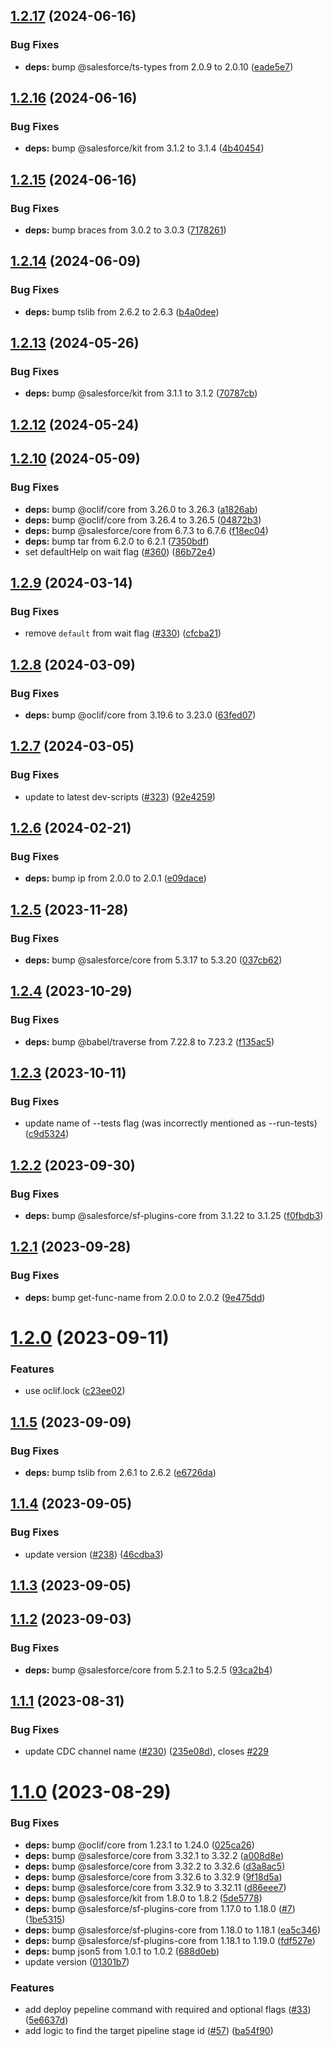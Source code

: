 ## [1.2.17](https://github.com/salesforcecli/plugin-devops-center/compare/1.2.16...1.2.17) (2024-06-16)

### Bug Fixes

- **deps:** bump @salesforce/ts-types from 2.0.9 to 2.0.10 ([eade5e7](https://github.com/salesforcecli/plugin-devops-center/commit/eade5e7a2b907876765c55b9302f341b00042992))

## [1.2.16](https://github.com/salesforcecli/plugin-devops-center/compare/1.2.15...1.2.16) (2024-06-16)

### Bug Fixes

- **deps:** bump @salesforce/kit from 3.1.2 to 3.1.4 ([4b40454](https://github.com/salesforcecli/plugin-devops-center/commit/4b4045444007ea359c9e03b8dcbcbb71efdfdf17))

## [1.2.15](https://github.com/salesforcecli/plugin-devops-center/compare/1.2.14...1.2.15) (2024-06-16)

### Bug Fixes

- **deps:** bump braces from 3.0.2 to 3.0.3 ([7178261](https://github.com/salesforcecli/plugin-devops-center/commit/717826170f0e2bbd512c6f735b0ddd50a0d99e0d))

## [1.2.14](https://github.com/salesforcecli/plugin-devops-center/compare/1.2.13...1.2.14) (2024-06-09)

### Bug Fixes

- **deps:** bump tslib from 2.6.2 to 2.6.3 ([b4a0dee](https://github.com/salesforcecli/plugin-devops-center/commit/b4a0deec0f466450321e8e50073e8386118076d5))

## [1.2.13](https://github.com/salesforcecli/plugin-devops-center/compare/1.2.12...1.2.13) (2024-05-26)

### Bug Fixes

- **deps:** bump @salesforce/kit from 3.1.1 to 3.1.2 ([70787cb](https://github.com/salesforcecli/plugin-devops-center/commit/70787cb581331f517eae2a6e20ca93373e549b8f))

## [1.2.12](https://github.com/salesforcecli/plugin-devops-center/compare/1.2.11...1.2.12) (2024-05-24)

## [1.2.10](https://github.com/salesforcecli/plugin-devops-center/compare/1.2.9...1.2.10) (2024-05-09)

### Bug Fixes

- **deps:** bump @oclif/core from 3.26.0 to 3.26.3 ([a1826ab](https://github.com/salesforcecli/plugin-devops-center/commit/a1826ab40da81619a8a07bb75a7bea36572d53c6))
- **deps:** bump @oclif/core from 3.26.4 to 3.26.5 ([04872b3](https://github.com/salesforcecli/plugin-devops-center/commit/04872b31413b2b417911896e0f0938d9d63a223f))
- **deps:** bump @salesforce/core from 6.7.3 to 6.7.6 ([f18ec04](https://github.com/salesforcecli/plugin-devops-center/commit/f18ec0413e447661bedcfe29fb3c396c61d94c5a))
- **deps:** bump tar from 6.2.0 to 6.2.1 ([7350bdf](https://github.com/salesforcecli/plugin-devops-center/commit/7350bdf919fe7615aefe0e641cc400693623be35))
- set defaultHelp on wait flag ([#360](https://github.com/salesforcecli/plugin-devops-center/issues/360)) ([86b72e4](https://github.com/salesforcecli/plugin-devops-center/commit/86b72e472189864dfc38e46fdb2f09f268fa439c))

## [1.2.9](https://github.com/salesforcecli/plugin-devops-center/compare/1.2.8...1.2.9) (2024-03-14)

### Bug Fixes

- remove `default` from wait flag ([#330](https://github.com/salesforcecli/plugin-devops-center/issues/330)) ([cfcba21](https://github.com/salesforcecli/plugin-devops-center/commit/cfcba2102840ae4713e552febd6f0310db12f75b))

## [1.2.8](https://github.com/salesforcecli/plugin-devops-center/compare/1.2.7...1.2.8) (2024-03-09)

### Bug Fixes

- **deps:** bump @oclif/core from 3.19.6 to 3.23.0 ([63fed07](https://github.com/salesforcecli/plugin-devops-center/commit/63fed07bc5aa40d00f764fe01bb9e00459164217))

## [1.2.7](https://github.com/salesforcecli/plugin-devops-center/compare/1.2.6...1.2.7) (2024-03-05)

### Bug Fixes

- update to latest dev-scripts ([#323](https://github.com/salesforcecli/plugin-devops-center/issues/323)) ([92e4259](https://github.com/salesforcecli/plugin-devops-center/commit/92e42591eb61c2a231eb3daed3455d9d5370e2ea))

## [1.2.6](https://github.com/salesforcecli/plugin-devops-center/compare/1.2.5...1.2.6) (2024-02-21)

### Bug Fixes

- **deps:** bump ip from 2.0.0 to 2.0.1 ([e09dace](https://github.com/salesforcecli/plugin-devops-center/commit/e09daceba1d33532dc1b6a0df68b4e6ddc50f7fb))

## [1.2.5](https://github.com/salesforcecli/plugin-devops-center/compare/1.2.4...1.2.5) (2023-11-28)

### Bug Fixes

- **deps:** bump @salesforce/core from 5.3.17 to 5.3.20 ([037cb62](https://github.com/salesforcecli/plugin-devops-center/commit/037cb62f40e001e8cbb452f9d9a6977ad5cb13f5))

## [1.2.4](https://github.com/salesforcecli/plugin-devops-center/compare/1.2.3...1.2.4) (2023-10-29)

### Bug Fixes

- **deps:** bump @babel/traverse from 7.22.8 to 7.23.2 ([f135ac5](https://github.com/salesforcecli/plugin-devops-center/commit/f135ac5b3f365b9a5b76a0304c3f338966077730))

## [1.2.3](https://github.com/salesforcecli/plugin-devops-center/compare/1.2.2...1.2.3) (2023-10-11)

### Bug Fixes

- update name of --tests flag (was incorrectly mentioned as --run-tests) ([c9d5324](https://github.com/salesforcecli/plugin-devops-center/commit/c9d5324c11a7c0efed3f1579965b51e7b37b8b7a))

## [1.2.2](https://github.com/salesforcecli/plugin-devops-center/compare/1.2.1...1.2.2) (2023-09-30)

### Bug Fixes

- **deps:** bump @salesforce/sf-plugins-core from 3.1.22 to 3.1.25 ([f0fbdb3](https://github.com/salesforcecli/plugin-devops-center/commit/f0fbdb3097141c51a118198b72e7eeae2200c02b))

## [1.2.1](https://github.com/salesforcecli/plugin-devops-center/compare/1.2.0...1.2.1) (2023-09-28)

### Bug Fixes

- **deps:** bump get-func-name from 2.0.0 to 2.0.2 ([9e475dd](https://github.com/salesforcecli/plugin-devops-center/commit/9e475dd5c3cb4bf99bf7e6be806777abc49e3f4e))

# [1.2.0](https://github.com/salesforcecli/plugin-devops-center/compare/1.1.5...1.2.0) (2023-09-11)

### Features

- use oclif.lock ([c23ee02](https://github.com/salesforcecli/plugin-devops-center/commit/c23ee022c1ea0735950c972dfeb3b1ec60c277b2))

## [1.1.5](https://github.com/salesforcecli/plugin-devops-center/compare/1.1.4...1.1.5) (2023-09-09)

### Bug Fixes

- **deps:** bump tslib from 2.6.1 to 2.6.2 ([e6726da](https://github.com/salesforcecli/plugin-devops-center/commit/e6726da03e28d69b80e08c17ca1d08b235378a8e))

## [1.1.4](https://github.com/salesforcecli/plugin-devops-center/compare/1.1.3...1.1.4) (2023-09-05)

### Bug Fixes

- update version ([#238](https://github.com/salesforcecli/plugin-devops-center/issues/238)) ([46cdba3](https://github.com/salesforcecli/plugin-devops-center/commit/46cdba32eeffd22a89fd3155cc0b36812f8d30c0))

## [1.1.3](https://github.com/salesforcecli/plugin-devops-center/compare/1.1.2...1.1.3) (2023-09-05)

## [1.1.2](https://github.com/salesforcecli/plugin-devops-center/compare/1.1.1...1.1.2) (2023-09-03)

### Bug Fixes

- **deps:** bump @salesforce/core from 5.2.1 to 5.2.5 ([93ca2b4](https://github.com/salesforcecli/plugin-devops-center/commit/93ca2b49d9c418a1cbe11b9fe7c3774381a36f70))

## [1.1.1](https://github.com/salesforcecli/plugin-devops-center/compare/1.1.0...1.1.1) (2023-08-31)

### Bug Fixes

- update CDC channel name ([#230](https://github.com/salesforcecli/plugin-devops-center/issues/230)) ([235e08d](https://github.com/salesforcecli/plugin-devops-center/commit/235e08d10fa5b46c11d0a0c70607be015f2a2cb9)), closes [#229](https://github.com/salesforcecli/plugin-devops-center/issues/229)

# [1.1.0](https://github.com/salesforcecli/plugin-devops-center/compare/1be5315cc2270206c82a2565ddc492d8a943a33d...1.1.0) (2023-08-29)

### Bug Fixes

- **deps:** bump @oclif/core from 1.23.1 to 1.24.0 ([025ca26](https://github.com/salesforcecli/plugin-devops-center/commit/025ca2668488312ed7386acbc38157f4b09b5825))
- **deps:** bump @salesforce/core from 3.32.1 to 3.32.2 ([a008d8e](https://github.com/salesforcecli/plugin-devops-center/commit/a008d8e7f7b00761ea072ad67fa62965628e1f9e))
- **deps:** bump @salesforce/core from 3.32.2 to 3.32.6 ([d3a8ac5](https://github.com/salesforcecli/plugin-devops-center/commit/d3a8ac53b3049c815723e877ee41fa0a18e4477c))
- **deps:** bump @salesforce/core from 3.32.6 to 3.32.9 ([9f18d5a](https://github.com/salesforcecli/plugin-devops-center/commit/9f18d5ab1098b079a9f0f18df5fae1094c5536ec))
- **deps:** bump @salesforce/core from 3.32.9 to 3.32.11 ([d86eee7](https://github.com/salesforcecli/plugin-devops-center/commit/d86eee73d598fa1c6424782f8304f2f3da4c270a))
- **deps:** bump @salesforce/kit from 1.8.0 to 1.8.2 ([5de5778](https://github.com/salesforcecli/plugin-devops-center/commit/5de5778e9e19d05e8129d7a9fe7619133c811f40))
- **deps:** bump @salesforce/sf-plugins-core from 1.17.0 to 1.18.0 ([#7](https://github.com/salesforcecli/plugin-devops-center/issues/7)) ([1be5315](https://github.com/salesforcecli/plugin-devops-center/commit/1be5315cc2270206c82a2565ddc492d8a943a33d))
- **deps:** bump @salesforce/sf-plugins-core from 1.18.0 to 1.18.1 ([ea5c346](https://github.com/salesforcecli/plugin-devops-center/commit/ea5c3462f7282adb311ce7ed795684cfafd5c6da))
- **deps:** bump @salesforce/sf-plugins-core from 1.18.1 to 1.19.0 ([fdf527e](https://github.com/salesforcecli/plugin-devops-center/commit/fdf527eb9141b529d1155009a26fe8280f26f73e))
- **deps:** bump json5 from 1.0.1 to 1.0.2 ([688d0eb](https://github.com/salesforcecli/plugin-devops-center/commit/688d0eb7b8cd7bf959aba4c127f1b211da067002))
- update version ([01301b7](https://github.com/salesforcecli/plugin-devops-center/commit/01301b74b24e33c2221e6dcb75eef8cff3bbcb3e))

### Features

- add deploy pepeline command with required and optional flags ([#33](https://github.com/salesforcecli/plugin-devops-center/issues/33)) ([5e6637d](https://github.com/salesforcecli/plugin-devops-center/commit/5e6637de5b5374a2435afbe2a614a2252d526fc2))
- add logic to find the target pipeline stage id ([#57](https://github.com/salesforcecli/plugin-devops-center/issues/57)) ([ba54f90](https://github.com/salesforcecli/plugin-devops-center/commit/ba54f902ca8eee6dd57145cf14b80ecd4e30c9ba))
